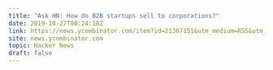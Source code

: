```yaml
---
title: "Ask HN: How do B2B startups sell to corporations?"
date: 2019-10-27T00:24:18Z
link: https://news.ycombinator.com/item?id=21367151&utm_medium=RSS&utm_source=hune
site: news.ycombinator.com
topic: Hacker News
draft: false
---
```


